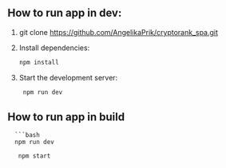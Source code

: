 ## How to run app in dev: 

1. git clone https://github.com/AngelikaPrik/cryptorank_spa.git

2. Install dependencies:
   ```bash
   npm install

3. Start the development server:
   ```bash
	npm run dev

## How to run app in build
	  ```bash
	  npm run dev

   ```bash
	  npm start
